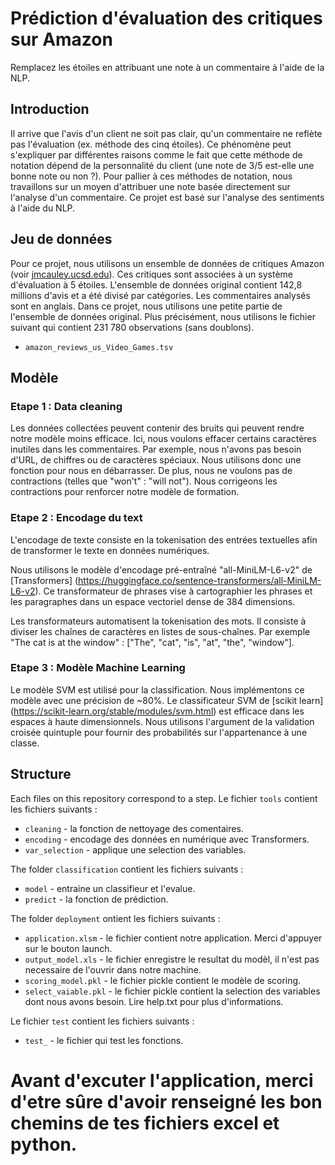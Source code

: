 # Prédiction d'évaluation des critiques sur Amazon

Remplacez les étoiles en attribuant une note à un commentaire à l'aide de la NLP.

## Introduction
Il arrive que l'avis d'un client ne soit pas clair, qu'un commentaire ne reflète pas l'évaluation (ex. méthode des cinq étoiles). 
Ce phénomène peut s'expliquer par différentes raisons comme le fait que cette méthode de notation dépend de la personnalité du client (une note de 3/5 est-elle une bonne note ou non ?). 
Pour pallier à ces méthodes de notation, nous travaillons sur un moyen d'attribuer une note basée directement sur l'analyse d'un commentaire. 
Ce projet est basé sur l'analyse des sentiments à l'aide du NLP.

## Jeu de données
Pour ce projet, nous utilisons un ensemble de données de critiques Amazon (voir [jmcauley.ucsd.edu](https://jmcauley.ucsd.edu/data/amazon/)). 
Ces critiques sont associées à un système d'évaluation à 5 étoiles.
L'ensemble de données original contient 142,8 millions d'avis et a été divisé par catégories. Les commentaires analysés sont en anglais.
Dans ce projet, nous utilisons une petite partie de l'ensemble de données original. Plus précisément, nous utilisons le fichier suivant qui contient 231 780 observations (sans doublons).


* `amazon_reviews_us_Video_Games.tsv`

## Modèle

### Etape 1 : Data cleaning

Les données collectées peuvent contenir des bruits qui peuvent rendre notre modèle moins efficace. Ici, nous voulons effacer certains caractères inutiles dans les commentaires.
Par exemple, nous n'avons pas besoin d'URL, de chiffres ou de caractères spéciaux. Nous utilisons donc une fonction pour nous en débarrasser. De plus, nous ne voulons pas de contractions (telles que "won't" : "will not").
Nous corrigeons les contractions pour renforcer notre modèle de formation.

### Etape 2 : Encodage du text

L'encodage de texte consiste en la tokenisation des entrées textuelles afin de transformer le texte en données numériques.

Nous utilisons le modèle d'encodage pré-entraîné "all-MiniLM-L6-v2" de [Transformers] (https://huggingface.co/sentence-transformers/all-MiniLM-L6-v2). Ce transformateur de phrases vise à cartographier les phrases et les paragraphes dans un espace vectoriel dense de 384 dimensions. 

Les transformateurs automatisent la tokenisation des mots. Il consiste à diviser les chaînes de caractères en listes de sous-chaînes.
Par exemple "The cat is at the window" : ["The", "cat", "is", "at", "the", "window"].

### Etape 3 : Modèle Machine Learning

Le modèle SVM est utilisé pour la classification. Nous implémentons ce modèle avec une précision de ~80%. 
Le classificateur SVM de [scikit learn] (https://scikit-learn.org/stable/modules/svm.html) est efficace dans les espaces à haute dimensionnels. Nous utilisons l'argument de la validation croisée quintuple pour fournir des probabilités sur l'appartenance à une classe.


## Structure

Each files on this repository correspond to a step. 
Le fichier `tools` contient les fichiers suivants : 
- `cleaning` - la fonction de nettoyage des comentaires. 
- `encoding` - encodage des données en numérique avec Transformers.
- `var_selection` - applique une selection des variables.

The folder `classification` contient les fichiers suivants :
- `model` - entraine un classifieur et l'evalue. 
- `predict` - la fonction de prédiction. 

The folder `deployment` ontient les fichiers suivants :
- `application.xlsm` - le fichier contient notre application. Merci d'appuyer sur le bouton launch.
- `output_model.xls` - le fichier enregistre le resultat du modèl, il n'est pas necessaire de l'ouvrir dans notre machine.
- `scoring_model.pkl` - le fichier pickle contient le modèle de scoring.
- `select_vaiable.pkl` - le fichier pickle contient la selection des variables dont nous avons besoin.
Lire help.txt pour plus d'informations.

Le fichier `test` contient les fichiers suivants :
- `test_` - le fichier qui test les fonctions. 

# Avant d'excuter l'application, merci d'etre sûre d'avoir renseigné les bon chemins de tes fichiers excel et python. 
